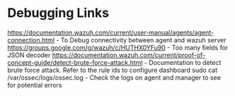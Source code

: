 # Debugging Links

<https://documentation.wazuh.com/current/user-manual/agents/agent-connection.html> - To Debug connectivity between agent and wazuh server
<https://groups.google.com/g/wazuh/c/HUTHX0YFu90> - Too many fields for JSON decoder
<https://documentation.wazuh.com/current/proof-of-concept-guide/detect-brute-force-attack.html> - Documentation to detect brute force attack. Refer to the rule ids to configure dashboard
sudo cat /var/ossec/logs/ossec.log - Check the logs on agent and manager to see for potential errors
